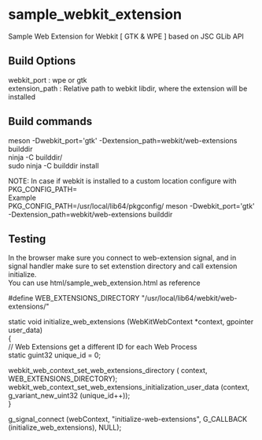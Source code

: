 # sample_webkit_extension
Sample Web Extension for Webkit [ GTK &amp; WPE ] based on JSC GLib API <br />

## Build Options
webkit_port : wpe or gtk <br /> 
extension_path : Relative path to webkit libdir, where the extension will be installed  <br /> 

## Build commands

meson -Dwebkit_port='gtk' -Dextension_path=webkit/web-extensions builddir  <br /> 
ninja -C builddir/  <br /> 
sudo ninja -C builddir install <br /> 

NOTE: In case if webkit is installed to a custom location configure with PKG_CONFIG_PATH=<package config path of webkit> <br /> 
Example<br /> 
PKG_CONFIG_PATH=/usr/local/lib64/pkgconfig/ meson -Dwebkit_port='gtk' -Dextension_path=webkit/web-extensions builddir <br /> 

## Testing
In the browser make sure you connect to web-extension signal, and in signal handler make sure to set extenstion directory and call extension initialize.<br />
You can use html/sample_web_extension.html as reference<br />

#define WEB_EXTENSIONS_DIRECTORY "/usr/local/lib64/webkit/web-extensions/"<br /> 

static void initialize_web_extensions (WebKitWebContext *context, gpointer user_data)<br /> 
{<br /> 
  // Web Extensions get a different ID for each Web Process <br /> 
  static guint32 unique_id = 0;<br /> 

  webkit_web_context_set_web_extensions_directory ( context, WEB_EXTENSIONS_DIRECTORY);<br /> 
  webkit_web_context_set_web_extensions_initialization_user_data (context, g_variant_new_uint32 (unique_id++));<br /> 
}<br /> 

g_signal_connect (webContext, "initialize-web-extensions", G_CALLBACK (initialize_web_extensions), NULL);<br /> 
